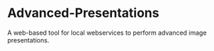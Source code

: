 # Advanced-Presentations
A web-based tool for local webservices to perform advanced image presentations.

